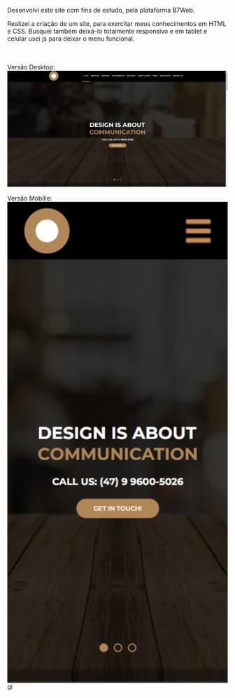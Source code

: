 <p>Desenvolvi este site com fins de estudo, pela plataforma B7Web.</p>
<p>Realizei a criação de um site, para exercitar meus conhecimentos em HTML e CSS. Busquei também deixá-lo totalmente responsivo e em tablet e celular usei js para deixar o menu funcional. </p> 


<!-- <h3>Visualize o projeto no link <a href="https://RiegL.github.io/Projeto_site/home.html" target="_blank"> Prévia publicada </a></h3>-->

<br><br>
Versão Desktop: <br>
<img src='media/bannermd.jpg' width="600px" height="auto" align="center" />
<br><br>
Versão Mobilie:<br>
<img src='media/mobilemd.jpg' width="600px" height="auto" align="center"/>gi